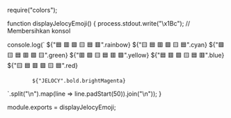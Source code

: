 require("colors");

function displayJelocyEmoji() {
  process.stdout.write("\x1Bc"); // Membersihkan konsol

  console.log(`
            ${"🟦 🟥 🟩 🟨 🟦 🟥".rainbow}
            ${"🟨 🟦 🟥 🟩 🟨 🟦".cyan}
            ${"🟩 🟨 🟦 🟥 🟩 🟨".green}
            ${"🟥 🟩 🟨 🟦 🟥 🟩".yellow}
            ${"🟦 🟥 🟩 🟨 🟦 🟥".blue}
            ${"🟨 🟦 🟥 🟩 🟨 🟦".red}

            ${"JELOCY".bold.brightMagenta}
  `.split("\n").map(line => line.padStart(50)).join("\n"));
}

module.exports = displayJelocyEmoji;

